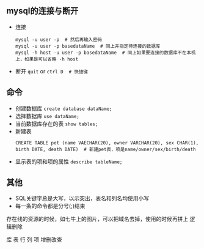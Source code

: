 ## mysql的连接与断开
- 连接
  ```
  mysql -u user -p  # 然后再输入密码
  mysql -u user -p basedataName  # 同上并指定待连接的数据库
  mysql -h host -u user -p basedataName  # 同上如果要连接的数据库不在本机上，如果是可以省略 -h host
  ```
- 断开
  `quit` or `ctrl D  # 快捷键`

## 命令
- 创建数据库
  `create database dataName;`
- 选择数据库
  `use dataName;`
- 当前数据库存在的表
  `show tables;`
- 新建表
  ```
  CREATE TABLE pet (name VAECHAR(20), owner VARCHAR(20), sex CHAR(1), birth DATE, death DATE)  # 新建pet表，项是name/owner/sex/birth/death
  ```
- 显示表的项和项的属性
  `describe tableName;`

## 其他
- SQL关键字总是大写，以示突出，表名和列名均使用小写
- 每一条的命令都是分号(;)结束





存在线的资源的时候，如七牛上的图片，可以把域名去掉，使用的时候再拼上
逻辑删除


库
表
行
列
项 
增删改查